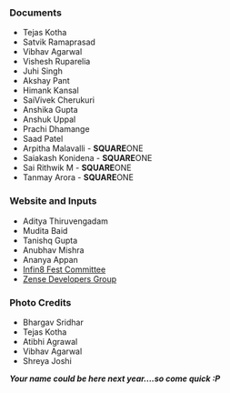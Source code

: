 ### Documents
  - Tejas Kotha
  - Satvik Ramaprasad
  - Vibhav Agarwal
  - Vishesh Ruparelia
  - Juhi Singh
  - Akshay Pant
  - Himank Kansal
  - SaiVivek Cherukuri
  - Anshika Gupta
  - Anshuk Uppal
  - Prachi Dhamange
  - Saad Patel
  - Arpitha Malavalli - **SQUARE**ONE
  - Saiakash Konidena - **SQUARE**ONE
  - Sai Rithwik M     - **SQUARE**ONE  
  - Tanmay Arora      - **SQUARE**ONE


### Website and Inputs
  - Aditya Thiruvengadam
  - Mudita Baid
  - Tanishq Gupta
  - Anubhav Mishra
  - Ananya Appan
  - <a href="https://www.facebook.com/iiitb.infin8/?ref=aymt_homepage_panel" target="_blank"> Infin8 Fest Committee </a>
  - <a href="http://zense.co.in" target="_blank"> Zense Developers Group </a>


### Photo Credits
  - Bhargav Sridhar
  - Tejas Kotha
  - Atibhi Agrawal
  - Vibhav Agarwal
  - Shreya Joshi


***Your name could be here next year....so come quick :P***
